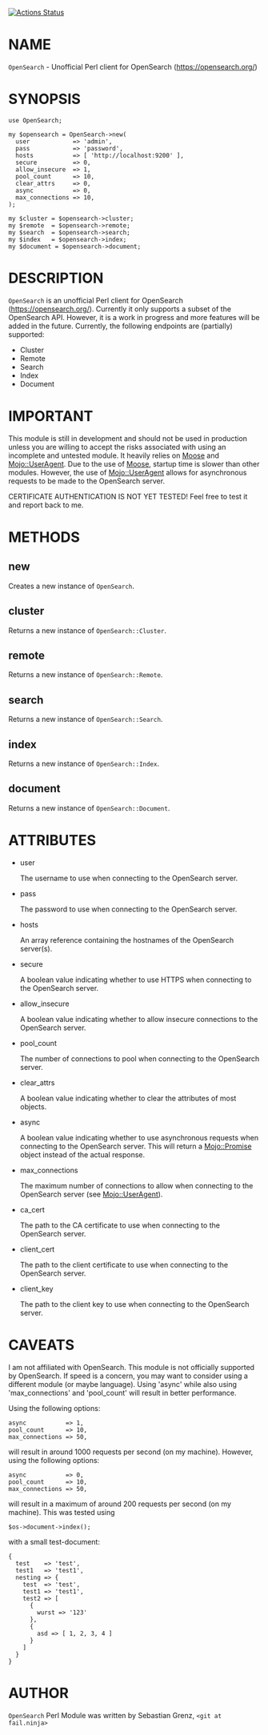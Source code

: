 [![Actions Status](https://github.com/localh0rst/OpenSearch-Perl/actions/workflows/test.yml/badge.svg)](https://github.com/localh0rst/OpenSearch-Perl/actions)
# NAME

`OpenSearch` - Unofficial Perl client for OpenSearch (https://opensearch.org/)

# SYNOPSIS

    use OpenSearch;

    my $opensearch = OpenSearch->new(
      user            => 'admin',
      pass            => 'password',
      hosts           => [ 'http://localhost:9200' ],
      secure          => 0,
      allow_insecure  => 1,
      pool_count      => 10,
      clear_attrs     => 0,
      async           => 0,
      max_connections => 10,
    );

    my $cluster = $opensearch->cluster;
    my $remote  = $opensearch->remote;
    my $search  = $opensearch->search;
    my $index   = $opensearch->index;
    my $document = $opensearch->document;

# DESCRIPTION

`OpenSearch` is an unofficial Perl client for OpenSearch (https://opensearch.org/).
Currently it only supports a subset of the OpenSearch API. However, it is a work in 
progress and more features will be added in the future. Currently, the following
endpoints are (partially) supported:

- Cluster
- Remote
- Search
- Index
- Document

# IMPORTANT

This module is still in development and should not be used in production unless you
are willing to accept the risks associated with using an incomplete and untested
module. It heavily relies on [Moose](https://metacpan.org/pod/Moose) and [Mojo::UserAgent](https://metacpan.org/pod/Mojo%3A%3AUserAgent). Due to the use of
[Moose](https://metacpan.org/pod/Moose), startup time is slower than other modules. However, the use of [Mojo::UserAgent](https://metacpan.org/pod/Mojo%3A%3AUserAgent)
allows for asynchronous requests to be made to the OpenSearch server.

CERTIFICATE AUTHENTICATION IS NOT YET TESTED! Feel free to test it and report back to me.

# METHODS

## new

Creates a new instance of `OpenSearch`.

## cluster

Returns a new instance of `OpenSearch::Cluster`.

## remote

Returns a new instance of `OpenSearch::Remote`.

## search

Returns a new instance of `OpenSearch::Search`.

## index

Returns a new instance of `OpenSearch::Index`.

## document

Returns a new instance of `OpenSearch::Document`.

# ATTRIBUTES

- user

    The username to use when connecting to the OpenSearch server.

- pass

    The password to use when connecting to the OpenSearch server.

- hosts

    An array reference containing the hostnames of the OpenSearch server(s).

- secure

    A boolean value indicating whether to use HTTPS when connecting to the OpenSearch server.

- allow\_insecure

    A boolean value indicating whether to allow insecure connections to the OpenSearch server.

- pool\_count

    The number of connections to pool when connecting to the OpenSearch server.

- clear\_attrs

    A boolean value indicating whether to clear the attributes of most objects.

- async

    A boolean value indicating whether to use asynchronous requests when connecting to the OpenSearch server.
    This will return a [Mojo::Promise](https://metacpan.org/pod/Mojo%3A%3APromise) object instead of the actual response.

- max\_connections

    The maximum number of connections to allow when connecting to the OpenSearch server (see [Mojo::UserAgent](https://metacpan.org/pod/Mojo%3A%3AUserAgent)).

- ca\_cert

    The path to the CA certificate to use when connecting to the OpenSearch server.

- client\_cert

    The path to the client certificate to use when connecting to the OpenSearch server.

- client\_key

    The path to the client key to use when connecting to the OpenSearch server.

# CAVEATS

I am not affiliated with OpenSearch. This module is not officially supported by OpenSearch.
If speed is a concern, you may want to consider using a different module (or maybe language).
Using 'async' while also using 'max\_connections' and 'pool\_count' will result in better performance.

Using the following options:

    async           => 1,
    pool_count      => 10,
    max_connections => 50,

will result in around 1000 requests per second (on my machine). However, using the following options:

    async           => 0,
    pool_count      => 10,
    max_connections => 50,

will result in a maximum of around 200 requests per second (on my machine). This was tested using

    $os->document->index();

with a small test-document:

    {
      test    => 'test',
      test1   => 'test1',
      nesting => {
        test  => 'test',
        test1 => 'test1',
        test2 => [ 
          { 
            wurst => '123' 
          }, 
          { 
            asd => [ 1, 2, 3, 4 ] 
          } 
        ]
      }
    }

# AUTHOR

`OpenSearch` Perl Module was written by Sebastian Grenz, `<git at fail.ninja>`
